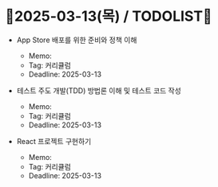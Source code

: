 # 📝2025-03-13(목) / TODOLIST📝
- App Store 배포를 위한 준비와 정책 이해
  - Memo: 
  - Tag: 커리큘럼
  - Deadline: 2025-03-13

- 테스트 주도 개발(TDD) 방법론 이해 및 테스트 코드 작성
  - Memo: 
  - Tag: 커리큘럼
  - Deadline: 2025-03-13

- React 프로젝트 구현하기
  - Memo: 
  - Tag: 커리큘럼
  - Deadline: 2025-03-13